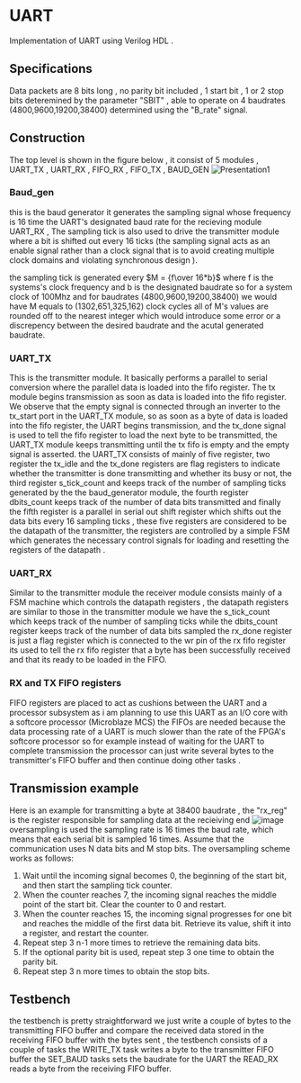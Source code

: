 # UART
Implementation of UART using Verilog HDL .
## Specifications
Data packets are 8 bits long , no parity bit included , 1 start bit , 1 or 2 stop bits deteremined by the parameter "SBIT" , able to operate on 4 baudrates (4800,9600,19200,38400) determined using the "B_rate" signal.
## Construction
The top level is shown in the figure below , it consist of 5 modules , UART_TX , UART_RX , FIFO_RX , FIFO_TX , BAUD_GEN 
![Presentation1](https://github.com/mahmoudyousry32/UART/assets/123260720/6bd5e53a-b464-451a-880f-6d7bda836d1e) 
### Baud_gen 
this is the baud generator it generates the sampling signal whose frequency is 16 time the UART's designated baud rate for the recieving module UART_RX , The sampling tick is also used to drive the transmitter module where a bit is shifted out every 16 ticks (the sampling signal acts as an enable signal rather than a clock signal that is to avoid creating multiple clock domains and violating synchronous design ).

the sampling tick is generated every $M = {f\over 16*b}$ where f is the systems's clock frequency and b is the designated baudrate 
so for a system clock of 100Mhz and for baudrates (4800,9600,19200,38400) we would have M equals to (1302,651,325,162) clock cycles
all of M's values are rounded off to the nearest integer which would introduce some error or a discrepency between the desired baudrate and the acutal generated baudrate.

### UART_TX
This is the transmitter module. It basically performs a parallel to serial conversion where the parallel data is loaded into the fifo register. The tx module begins transmission as soon as data is loaded into the fifo register.
We observe that the empty signal is connected through an inverter to the tx_start port in the UART_TX module, so as soon as a byte of data is loaded into the fifo register, the UART begins transmission, and the tx_done signal is used to 
tell the fifo register to load the next byte to be transmitted, the UART_TX module keeps transmitting until the tx fifo is empty and the empty signal is asserted.
the UART_TX consists of mainly of five register, two register the tx_idle and the tx_done registers are flag registers to indicate whether the transmitter is done transmitting and whether its busy or not, the third register s_tick_count and keeps track of the number of sampling ticks generated by the the baud_generator module, the fourth register dbits_count keeps track of the number of data bits transmitted and finally the fifth register is a parallel in serial out shift register which shifts out the data bits every 16 sampling ticks , these five registers are considered to be the datapath of the transmitter, the registers are controlled by a simple FSM which generates the necessary control signals for loading and resetting the registers of the datapath .
### UART_RX
Similar to the transmitter module the receiver module consists mainly of a FSM machine which controls the datapath registers , the datapath registers are similar to those in the transmitter module we have the s_tick_count which keeps track of the number of sampling ticks while the dbits_count register keeps track of the number of data bits sampled the rx_done register is just a flag register which is connected to the wr pin of the rx fifo register its used to tell the rx fifo register that a byte has been successfully received and that its ready to be loaded in the FIFO.
### RX and TX FIFO registers
FIFO registers are placed to act as cushions between the UART and a processor subsystem as i am planning to use this UART as an I/O core with a softcore processor (Microblaze MCS) the FIFOs are needed because the data processing rate of a UART is much slower than the rate of the FPGA's softcore processor so for example instead of waiting for the UART to complete transmission the processor can just write several bytes to the transmitter's FIFO buffer and then continue doing other tasks . 
## Transmission example
Here is an example for transmitting a byte at 38400 baudrate , the "rx_reg" is the register responsible for sampling data at the recieiving end 
![image](https://github.com/mahmoudyousry32/UART/assets/123260720/b7024aa1-a085-4660-883b-7357be03033e)
oversampling is used the sampling rate is 16 times the baud rate, which means that
each serial bit is sampled 16 times. Assume that the communication uses N data bits
and M stop bits. The oversampling scheme works as follows:
1) Wait until the incoming signal becomes 0, the beginning of the start bit, and
then start the sampling tick counter.
2) When the counter reaches 7, the incoming signal reaches the middle point of the
start bit. Clear the counter to 0 and restart.
3) When the counter reaches 15, the incoming signal progresses for one bit and
reaches the middle of the first data bit. Retrieve its value, shift it into a register,
and restart the counter.
4) Repeat step 3 n-1 more times to retrieve the remaining data bits.
5) If the optional parity bit is used, repeat step 3 one time to obtain the parity bit.
6) Repeat step 3 n more times to obtain the stop bits.

## Testbench
the testbench is pretty straightforward we just write a couple of bytes to the transmitting FIFO buffer and compare the received data stored in the receiving FIFO buffer with the bytes sent , the testbench consists of a couple of tasks 
the WRITE_TX task writes a byte to the transmitter FIFO buffer the SET_BAUD tasks sets the baudrate for the UART the READ_RX reads a byte from the receiving FIFO buffer.

